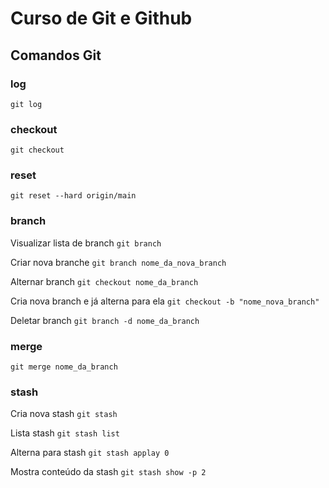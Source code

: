 # Curso de Git e Github

## Comandos Git

### log
``git log``

### checkout
``git checkout``

### reset
``git reset --hard origin/main``

### branch
Visualizar lista de branch
``git branch``

Criar nova branche
``git branch nome_da_nova_branch``

Alternar branch
``git checkout nome_da_branch``

Cria nova branch e já alterna para ela
``git checkout -b "nome_nova_branch"``

Deletar branch
``git branch -d nome_da_branch ``


### merge
``git merge nome_da_branch``


### stash
Cria nova stash
``git stash``

Lista stash
``git stash list``

Alterna para stash
``git stash applay 0``

Mostra conteúdo da stash
``git stash show -p 2``